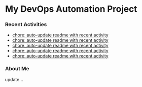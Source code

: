 # My DevOps Automation Project

### Recent Activities
<!-- activity:START -->
- [chore: auto-update readme with recent activity](https://github.com/kaigiii/mybowling-app/commit/3b8c0a616d6e3520a196b61e64545a6cf6d8505a)
- [chore: auto-update readme with recent activity](https://github.com/kaigiii/mybowling-app/commit/a0fb6e2fd15ce52f9fa530c5fd52723ae2c1a4dc)
- [chore: auto-update readme with recent activity](https://github.com/kaigiii/mybowling-app/commit/3338c92bd177cc083a58fe20ef24dd458dcb9c8b)
- [chore: auto-update readme with recent activity](https://github.com/kaigiii/mybowling-app/commit/07e455478d2fcf6eab8d88bebf3d65c261e0c564)
- [chore: auto-update readme with recent activity](https://github.com/kaigiii/mybowling-app/commit/f47e7b2fa42af80138c8e8df8ac2dc2b6997e0ac)
<!-- activity:END -->

### About Me
<!-- MYLINKS:START -->
<!-- MYLINKS:END -->

update...
